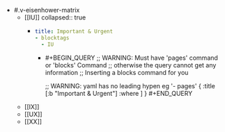 - #.v-eisenhower-matrix
	- [[IU]]
	  collapsed:: true
		- ```yaml
		  title: Important & Urgent
		  - blocktags
		  	- IU
		  ```
			- #+BEGIN_QUERY
			  ;; WARNING: Must have 'pages' command or 'blocks' Command
			  ;;          otherwise the query cannot get any information
			  ;;          Inserting a blocks command for you
			  
			  ;; WARNING: yaml has no leading hypen eg '- pages'
			  {
			  :title [:b "Important & Urgent"]
			  :where
			  ]
			  }
			  #+END_QUERY
	- [[IX]]
	- [[UX]]
	- [[XX]]